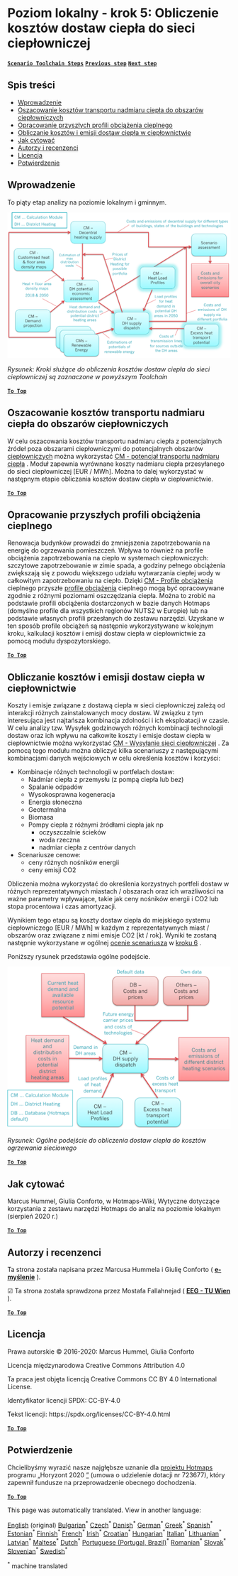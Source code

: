 <h1><a class="anchor" id="local-level---step-5--calculation-of-costs-of-heat-supply-to-district-heating" href="#local-level---step-5--calculation-of-costs-of-heat-supply-to-district-heating"><i class="fa fa-link"></i></a>Poziom lokalny - krok 5: Obliczenie kosztów dostaw ciepła do sieci ciepłowniczej</h1><p> <a href="guide-local-and-municipal-levels#the-hotmaps-scenario-toolchain-different-steps"><strong><code>Scenario Toolchain Steps</code></strong></a> <a href="step-4-calculation-of-district-heating-distribution-costs"><strong><code>Previous step</code></strong></a> <a href="step-6-assessment-of-scenarios-for-entire-heat-demand-and-supply-for-the-selected-area"><strong><code>Next step</code></strong></a></p><h2><a class="anchor" id="table-of-contents" href="#table-of-contents"><i class="fa fa-link"></i></a> Spis treści</h2><ul><li> <a href="#introduction">Wprowadzenie</a></li><li> <a href="#estimation-of-costs-for-the-transport-of-excess-heat-to-district-heating-areas">Oszacowanie kosztów transportu nadmiaru ciepła do obszarów ciepłowniczych</a></li><li> <a href="#development-of-future-heat-load-profiles">Opracowanie przyszłych profili obciążenia cieplnego</a></li><li> <a href="#calculation-of-costs-and-emissions-of-heat-supply-in-district-heating">Obliczanie kosztów i emisji dostaw ciepła w ciepłownictwie</a></li><li> <a href="#how-to-cite">Jak cytować</a></li><li> <a href="#authors-and-reviewers">Autorzy i recenzenci</a></li><li> <a href="#license">Licencja</a></li><li> <a href="#acknowledgement">Potwierdzenie</a></li></ul><h2><a class="anchor" id="introduction" href="#introduction"><i class="fa fa-link"></i></a> Wprowadzenie</h2><p> To piąty etap analizy na poziomie lokalnym i gminnym.</p><img src="/en/Step-5-Calculation-of-costs-of-heat-supply-to-district-heating/Hotmaps_Local_Toolchain_Step_5final.png"/><p> <em>Rysunek: Kroki służące do obliczenia kosztów dostaw ciepła do sieci ciepłowniczej są zaznaczone w powyższym Toolchain</em></p><p><ins> <code><strong><a href="#table-of-contents">To Top</a></strong></code></ins></p><h2><a class="anchor" id="estimation-of-costs-for-the-transport-of-excess-heat-to-district-heating-areas" href="#estimation-of-costs-for-the-transport-of-excess-heat-to-district-heating-areas"><i class="fa fa-link"></i></a> Oszacowanie kosztów transportu nadmiaru ciepła do obszarów ciepłowniczych</h2><p> W celu oszacowania kosztów transportu nadmiaru ciepła z potencjalnych źródeł poza obszarami ciepłowniczymi do potencjalnych obszarów <a href="https://wiki.hotmaps.eu/en/CM-Excess-heat-transport-potential">ciepłowniczych</a> można wykorzystać <a href="https://wiki.hotmaps.eu/en/CM-Excess-heat-transport-potential">CM - potencjał transportu nadmiaru ciepła</a> . Moduł zapewnia wyrównane koszty nadmiaru ciepła przesyłanego do sieci ciepłowniczej [EUR / MWh]. Można to dalej wykorzystać w następnym etapie obliczania kosztów dostaw ciepła w ciepłownictwie.</p><p><ins> <code><strong><a href="#table-of-contents">To Top</a></strong></code></ins></p><h2><a class="anchor" id="development-of-future-heat-load-profiles" href="#development-of-future-heat-load-profiles"><i class="fa fa-link"></i></a> Opracowanie przyszłych profili obciążenia cieplnego</h2><p> Renowacja budynków prowadzi do zmniejszenia zapotrzebowania na energię do ogrzewania pomieszczeń. Wpływa to również na profile obciążenia zapotrzebowania na ciepło w systemach ciepłowniczych: szczytowe zapotrzebowanie w zimie spada, a godziny pełnego obciążenia zwiększają się z powodu większego udziału wytwarzania ciepłej wody w całkowitym zapotrzebowaniu na ciepło. Dzięki <a href="https://wiki.hotmaps.eu/en/CM-Heat-load-profiles">CM - Profile obciążenia</a> cieplnego przyszłe <a href="https://wiki.hotmaps.eu/en/CM-Heat-load-profiles">profile obciążenia</a> cieplnego mogą być opracowywane zgodnie z różnymi poziomami oszczędzania ciepła. Można to zrobić na podstawie profili obciążenia dostarczonych w bazie danych Hotmaps (domyślne profile dla wszystkich regionów NUTS2 w Europie) lub na podstawie własnych profili przesłanych do zestawu narzędzi. Uzyskane w ten sposób profile obciążeń są następnie wykorzystywane w kolejnym kroku, kalkulacji kosztów i emisji dostaw ciepła w ciepłownictwie za pomocą modułu dyspozytorskiego.</p><p><ins> <code><strong><a href="#table-of-contents">To Top</a></strong></code></ins></p><h2><a class="anchor" id="calculation-of-costs-and-emissions-of-heat-supply-in-district-heating" href="#calculation-of-costs-and-emissions-of-heat-supply-in-district-heating"><i class="fa fa-link"></i></a> Obliczanie kosztów i emisji dostaw ciepła w ciepłownictwie</h2><p> Koszty i emisje związane z dostawą ciepła w sieci ciepłowniczej zależą od interakcji różnych zainstalowanych mocy dostaw. W związku z tym interesująca jest najtańsza kombinacja zdolności i ich eksploatacji w czasie. W celu analizy tzw. Wysyłek godzinowych różnych kombinacji technologii dostaw oraz ich wpływu na całkowite koszty i emisje dostaw ciepła w ciepłownictwie można wykorzystać <a href="https://wiki.hotmaps.eu/en/CM-District-heating-supply-dispatch">CM - Wysyłanie sieci ciepłowniczej</a> . Za pomocą tego modułu można obliczyć kilka scenariuszy z następującymi kombinacjami danych wejściowych w celu określenia kosztów i korzyści:</p><ul><li> Kombinacje różnych technologii w portfelach dostaw:<ul><li> Nadmiar ciepła z przemysłu (z pompą ciepła lub bez)</li><li> Spalanie odpadów</li><li> Wysokosprawna kogeneracja</li><li> Energia słoneczna</li><li> Geotermalna</li><li> Biomasa</li><li> Pompy ciepła z różnymi źródłami ciepła jak np<ul><li> oczyszczalnie ścieków</li><li> woda rzeczna</li><li> nadmiar ciepła z centrów danych</li></ul></li></ul></li><li> Scenariusze cenowe:<ul><li> ceny różnych nośników energii</li><li> ceny emisji CO2</li></ul></li></ul><p> Obliczenia można wykorzystać do określenia korzystnych portfeli dostaw w różnych reprezentatywnych miastach / obszarach oraz ich wrażliwości na ważne parametry wpływające, takie jak ceny nośników energii i CO2 lub stopa procentowa i czas amortyzacji.</p><p> Wynikiem tego etapu są koszty dostaw ciepła do miejskiego systemu ciepłowniczego [EUR / MWh] w każdym z reprezentatywnych miast / obszarów oraz związane z nimi emisje CO2 [kt / rok]. Wyniki te zostaną następnie wykorzystane w ogólnej <a href="https://wiki.hotmaps.eu/en/CM-Scenario-assessment">ocenie scenariusza</a> w <a href="https://wiki.hotmaps.eu/en/Step-6-Assessment-of-scenarios-for-entire-heat-demand-and-supply-for-the-selected-area">kroku 6</a> .</p><p> Poniższy rysunek przedstawia ogólne podejście.</p><img src="/en/Step-5-Calculation-of-costs-of-heat-supply-to-district-heating/Wiki-local-detailed-Step-5final.png"/><p> <em>Rysunek: Ogólne podejście do obliczenia dostaw ciepła do kosztów ogrzewania sieciowego</em></p><p><ins> <code><strong><a href="#table-of-contents">To Top</a></strong></code></ins></p><h2><a class="anchor" id="how-to-cite" href="#how-to-cite"><i class="fa fa-link"></i></a> Jak cytować</h2><p> Marcus Hummel, Giulia Conforto, w Hotmaps-Wiki, Wytyczne dotyczące korzystania z zestawu narzędzi Hotmaps do analiz na poziomie lokalnym (sierpień 2020 r.)</p><p><ins> <code><strong><a href="#table-of-contents">To Top</a></strong></code></ins></p><h2><a class="anchor" id="authors-and-reviewers" href="#authors-and-reviewers"><i class="fa fa-link"></i></a> Autorzy i recenzenci</h2><p> Ta strona została napisana przez Marcusa Hummela i Giulię Conforto ( <strong><a href="https://e-think.ac.at">e-myślenie</a></strong> ).</p><p> ☑ Ta strona została sprawdzona przez Mostafa Fallahnejad ( <strong><a href="https://eeg.tuwien.ac.at/">EEG - TU Wien</a></strong> ).</p><p> <a href="#table-of-contents"><strong><code>To Top</code></strong></a></p><h2><a class="anchor" id="license" href="#license"><i class="fa fa-link"></i></a> Licencja</h2><p> Prawa autorskie © 2016-2020: Marcus Hummel, Giulia Conforto</p><p> Licencja międzynarodowa Creative Commons Attribution 4.0</p><p> Ta praca jest objęta licencją Creative Commons CC BY 4.0 International License.</p><p> Identyfikator licencji SPDX: CC-BY-4.0</p><p> Tekst licencji: https://spdx.org/licenses/CC-BY-4.0.html</p><p> <a href="#table-of-contents"><strong><code>To Top</code></strong></a></p><h2><a class="anchor" id="acknowledgement" href="#acknowledgement"><i class="fa fa-link"></i></a> Potwierdzenie</h2><p> Chcielibyśmy wyrazić nasze najgłębsze uznanie dla <a href="https://www.hotmaps-project.eu">projektu Hotmaps</a> programu „Horyzont 2020 <a href="https://www.hotmaps-project.eu">”</a> (umowa o udzielenie dotacji nr 723677), który zapewnił fundusze na przeprowadzenie obecnego dochodzenia.</p><p><ins> <code><strong><a href="#table-of-contents">To Top</a></strong></code></ins></p>
<!--- THIS IS A SUPER UNIQUE IDENTIFIER -->

This page was automatically translated. View in another language:

[English](../en/Step-5-Calculation-of-costs-of-heat-supply-to-district-heating) (original) [Bulgarian](../bg/Step-5-Calculation-of-costs-of-heat-supply-to-district-heating)<sup>\*</sup> [Czech](../cs/Step-5-Calculation-of-costs-of-heat-supply-to-district-heating)<sup>\*</sup> [Danish](../da/Step-5-Calculation-of-costs-of-heat-supply-to-district-heating)<sup>\*</sup> [German](../de/Step-5-Calculation-of-costs-of-heat-supply-to-district-heating)<sup>\*</sup> [Greek](../el/Step-5-Calculation-of-costs-of-heat-supply-to-district-heating)<sup>\*</sup> [Spanish](../es/Step-5-Calculation-of-costs-of-heat-supply-to-district-heating)<sup>\*</sup> [Estonian](../et/Step-5-Calculation-of-costs-of-heat-supply-to-district-heating)<sup>\*</sup> [Finnish](../fi/Step-5-Calculation-of-costs-of-heat-supply-to-district-heating)<sup>\*</sup> [French](../fr/Step-5-Calculation-of-costs-of-heat-supply-to-district-heating)<sup>\*</sup> [Irish](../ga/Step-5-Calculation-of-costs-of-heat-supply-to-district-heating)<sup>\*</sup> [Croatian](../hr/Step-5-Calculation-of-costs-of-heat-supply-to-district-heating)<sup>\*</sup> [Hungarian](../hu/Step-5-Calculation-of-costs-of-heat-supply-to-district-heating)<sup>\*</sup> [Italian](../it/Step-5-Calculation-of-costs-of-heat-supply-to-district-heating)<sup>\*</sup> [Lithuanian](../lt/Step-5-Calculation-of-costs-of-heat-supply-to-district-heating)<sup>\*</sup> [Latvian](../lv/Step-5-Calculation-of-costs-of-heat-supply-to-district-heating)<sup>\*</sup> [Maltese](../mt/Step-5-Calculation-of-costs-of-heat-supply-to-district-heating)<sup>\*</sup> [Dutch](../nl/Step-5-Calculation-of-costs-of-heat-supply-to-district-heating)<sup>\*</sup>  [Portuguese (Portugal, Brazil)](../pt/Step-5-Calculation-of-costs-of-heat-supply-to-district-heating)<sup>\*</sup> [Romanian](../ro/Step-5-Calculation-of-costs-of-heat-supply-to-district-heating)<sup>\*</sup> [Slovak](../sk/Step-5-Calculation-of-costs-of-heat-supply-to-district-heating)<sup>\*</sup> [Slovenian](../sl/Step-5-Calculation-of-costs-of-heat-supply-to-district-heating)<sup>\*</sup> [Swedish](../sv/Step-5-Calculation-of-costs-of-heat-supply-to-district-heating)<sup>\*</sup> 

<sup>\*</sup> machine translated
